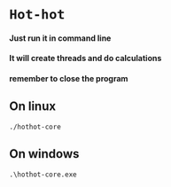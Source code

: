 # `Hot-hot`

#### Just run it in command line
#### It will create threads and do calculations
#### remember to close the program

## On linux
```
./hothot-core
```

## On windows
```
.\hothot-core.exe
```
